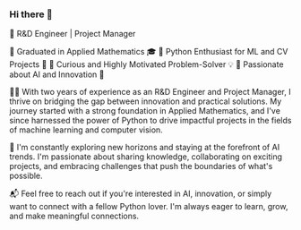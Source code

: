 ### Hi there 👋

<!--
**metsearch/metsearch** is a ✨ _special_ ✨ repository because its `README.md` (this file) appears on your GitHub profile.

Here are some ideas to get you started:

- 🔭 I’m currently working on ...
- 🌱 I’m currently learning ...
- 👯 I’m looking to collaborate on ...
- 🤔 I’m looking for help with ...
- 💬 Ask me about ...
- 📫 How to reach me: ...
- 😄 Pronouns: ...
- ⚡ Fun fact: ...
-->

🚀 R&D Engineer | Project Manager

🔹 Graduated in Applied Mathematics 🎓
🔹 Python Enthusiast for ML and CV Projects 🐍
🔹 Curious and Highly Motivated Problem-Solver 💡
🔹 Passionate about AI and Innovation 🤖

👨‍💼 With two years of experience as an R&D Engineer and Project Manager, I thrive on bridging the gap between innovation and practical solutions. My journey started with a strong foundation in Applied Mathematics, and I've since harnessed the power of Python to drive impactful projects in the fields of machine learning and computer vision.

🚀 I'm constantly exploring new horizons and staying at the forefront of AI trends. I'm passionate about sharing knowledge, collaborating on exciting projects, and embracing challenges that push the boundaries of what's possible.

📬 Feel free to reach out if you're interested in AI, innovation, or simply want to connect with a fellow Python lover. I'm always eager to learn, grow, and make meaningful connections.
